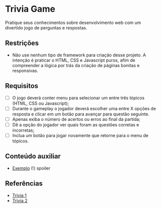 # Trivia Game

Pratique seus conhecimentos sobre desenvolvimento web com um divertido jogo de perguntas e respostas.

## Restrições

- Não use nenhum tipo de framework para criação desse projeto. A intenção é praticar o HTML, CSS e Javascript puros, afim
de compreender a lógica por trás da criação de páginas bonitas e responsivas.

## Requisitos

- [ ] O jogo deverá conter menu para selecionar um entre três tópicos (HTML, CSS ou Javascript);
- [ ] Durante o gameplay o jogador deverá escolher uma entre X opções de resposta e clicar em um botão para avançar para questão seguinte.
- [ ] Apenas exiba o número de acertos ou erros ao final da partida;
- [ ] Dê a opção do jogador ver quais foram as questões corretas e incorretas;
- [ ] Inclua um botão para jogar novamente que retorne para o menu de tópicos.

## Conteúdo auxiliar

- [Exemplo](https://codepen.io/ChynoDeluxe/pen/akamzg) (!) spoiler

## Referências

- [Trivia 1](https://dribbble.com/shots/6508352-Quiz-App-UI-Oma)
- [Trivia 2](https://dribbble.com/shots/10086751-Quiz-App-Ui-Design/attachments/2096763?mode=media)